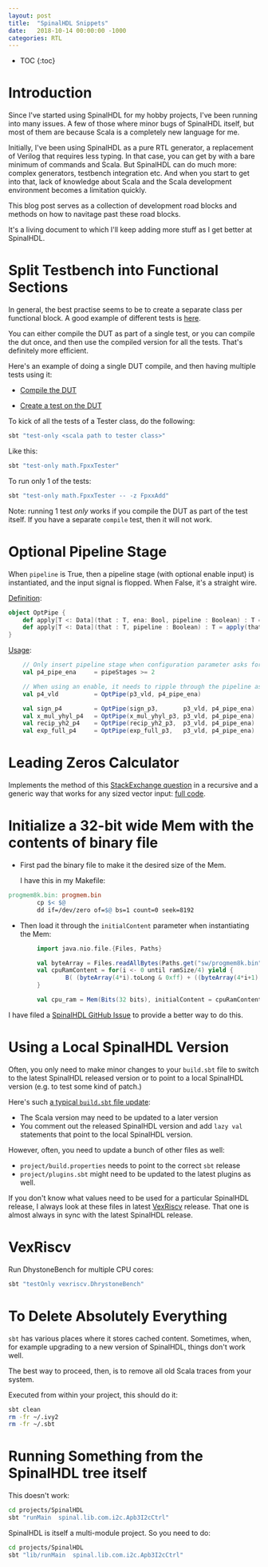 ```yaml
---
layout: post
title:  "SpinalHDL Snippets"
date:   2018-10-14 00:00:00 -1000
categories: RTL
---
```


* TOC
{:toc}


# Introduction

Since I've started using SpinalHDL for my hobby projects, I've been running into many issues. A few of those where minor bugs of SpinalHDL itself,
but most of them are because Scala is a completely new language for me.

Initially, I've been using SpinalHDL as a pure RTL generator, a replacement of Verilog that requires less typing. In that case, you can get by
with a bare minimum of commands and Scala. But SpinalHDL can do much more: complex generators, testbench integration etc. And when you start
to get into that, lack of knowledge about Scala and the Scala development environment becomes a limitation quickly.

This blog post serves as a collection of development road blocks and methods on how to navitage past these road blocks.

It's a living document to which I'll keep adding more stuff as I get better at SpinalHDL.

# Split Testbench into Functional Sections

In general, the best practise seems to be to create a separate class per functional block. A good example of different tests is
[here](https://github.com/SpinalHDL/SpinalHDL/tree/a172df4d6e95ae5f21bbeb1989c7bcd1498b2675/tester/src/test/scala/spinal/tester/scalatest).

You can either compile the DUT as part of a single test, or you can compile the dut once, and then use the compiled version for
all the tests. That's definitely more efficient.

Here's an example of doing a single DUT compile, and then having multiple tests using it:

* [Compile the DUT](https://github.com/SpinalHDL/SpinalHDL/blob/a172df4d6e95ae5f21bbeb1989c7bcd1498b2675/tester/src/test/scala/spinal/tester/scalatest/SpinalSimPerfTester.scala#L30)

* [Create a test on the DUT](https://github.com/SpinalHDL/SpinalHDL/blob/a172df4d6e95ae5f21bbeb1989c7bcd1498b2675/tester/src/test/scala/spinal/tester/scalatest/SpinalSimPerfTester.scala#L37)

To kick of all the tests of a Tester class, do the following: 

```bash
sbt "test-only <scala path to tester class>"
```

Like this:

```bash
sbt "test-only math.FpxxTester"
```

To run only 1 of the tests:

```bash
sbt "test-only math.FpxxTester -- -z FpxxAdd"
```

Note: running 1 test *only* works if you compile the DUT as part of the test itself. If you have a separate `compile` test, then it will not work.

# Optional Pipeline Stage

When `pipeline` is True, then a pipeline stage (with optional enable input) is instantiated, and the input signal is flopped. When False, it's a
straight wire.

[Definition](https://github.com/tomverbeure/math/blob/96c222e541adc4670dfe1929005a5ea14e2a7123/src/main/scala/math/Misc.scala#L95-L100):
```scala
object OptPipe {
    def apply[T <: Data](that : T, ena: Bool, pipeline : Boolean) : T = if (pipeline) RegNextWhen(that, ena) else that
    def apply[T <: Data](that : T, pipeline : Boolean) : T = apply(that, True, pipeline)
}
```

[Usage](https://github.com/tomverbeure/math/blob/96c222e541adc4670dfe1929005a5ea14e2a7123/src/main/scala/math/FpxxDiv.scala#L105-L112):
```scala
    // Only insert pipeline stage when configuration parameter asks for it
    val p4_pipe_ena     = pipeStages >= 2

    // When using an enable, it needs to ripple through the pipeline as well...
    val p4_vld          = OptPipe(p3_vld, p4_pipe_ena)

    val sign_p4         = OptPipe(sign_p3,       p3_vld, p4_pipe_ena)
    val x_mul_yhyl_p4   = OptPipe(x_mul_yhyl_p3, p3_vld, p4_pipe_ena)
    val recip_yh2_p4    = OptPipe(recip_yh2_p3,  p3_vld, p4_pipe_ena)
    val exp_full_p4     = OptPipe(exp_full_p3,   p3_vld, p4_pipe_ena)
```

# Leading Zeros Calculator

Implements the method of this [StackExchange question](https://electronics.stackexchange.com/questions/196914/verilog-synthesize-high-speed-leading-zero-count)
in a recursive and a generic way that works for any sized vector input:
[full code](https://github.com/tomverbeure/math/blob/96c222e541adc4670dfe1929005a5ea14e2a7123/src/main/scala/math/Misc.scala#L70-L93).


# Initialize a 32-bit wide Mem with the contents of binary file

* First pad the binary file to make it the desired size of the Mem.

    I have this in my Makefile:

```makefile
progmem8k.bin: progmem.bin
        cp $< $@
        dd if=/dev/zero of=$@ bs=1 count=0 seek=8192
```

* Then load it through the `initialContent` parameter when instantiating the Mem:

```scala
        import java.nio.file.{Files, Paths}

        val byteArray = Files.readAllBytes(Paths.get("sw/progmem8k.bin"))
        val cpuRamContent = for(i <- 0 until ramSize/4) yield {
                B( (byteArray(4*i).toLong & 0xff) + ((byteArray(4*i+1).toLong & 0xff)<<8) + ((byteArray(4*i+2).toLong & 0xff)<<16) + ((byteArray(4*i+3).toLong & 0xff)<<24), 32 bits)
        }

        val cpu_ram = Mem(Bits(32 bits), initialContent = cpuRamContent)
```

I have filed a [SpinalHDL GitHub Issue](https://github.com/SpinalHDL/SpinalHDL/issues/160) to provide a better way to do this.

# Using a Local SpinalHDL Version

Often, you only need to make minor changes to your `build.sbt` file to switch to the latest SpinalHDL released version or
to point to a local SpinalHDL version (e.g. to test some kind of patch.)

Here's such [a typical `build.sbt` file update](https://github.com/tomverbeure/panologic-g2/commit/62b029797217e01725214fc3c507e0e1edfbeb27#diff-61725fd45744f1491eb0f018762cb137):

* The Scala version may need to be updated to a later version
* You comment out the released SpinalHDL version and add `lazy val` statements that point to the local SpinalHDL version.

However, often, you need to update a bunch of other files as well:

* `project/build.properties` needs to point to the correct `sbt` release
* `project/plugins.sbt` might need to be updated to the latest plugins as well.

If you don't know what values need to be used for a particular SpinalHDL release, I always look at these files in latest
[VexRiscv](https://github.com/spinalHDL/VexRiscv) release. That one is almost always in sync with the latest SpinalHDL
release.

# VexRiscv

Run DhystoneBench for multiple CPU cores:
```bash
sbt "testOnly vexriscv.DhrystoneBench"
```

# To Delete Absolutely Everything

`sbt` has various places where it stores cached content. Sometimes, when, for example upgrading to a new version
of SpinalHDL, things don't work well.

The best way to proceed, then, is to remove all old Scala traces from your system.

Executed from within your project, this should do it:
```bash
sbt clean
rm -fr ~/.ivy2
rm -fr ~/.sbt
```

# Running Something from the SpinalHDL tree itself

This doesn't work:

```bash
cd projects/SpinalHDL
sbt "runMain  spinal.lib.com.i2c.Apb3I2cCtrl"
```

SpinalHDL is itself a multi-module project. So you need to do:

```bash
cd projects/SpinalHDL
sbt "lib/runMain  spinal.lib.com.i2c.Apb3I2cCtrl"
```
